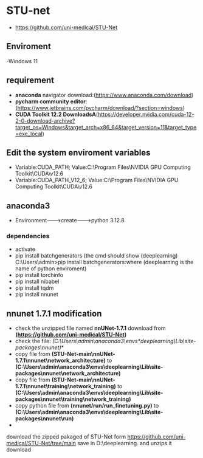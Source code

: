 # STU-net 
- https://github.com/uni-medical/STU-Net

## Enviroment
-Windows 11

## requirement
- **anaconda** navigator download:(https://www.anaconda.com/download)
- **pycharm community editor**:(https://www.jetbrains.com/pycharm/download/?section=windows)
- **CUDA Toolkit 12.2 DownloadsA**(https://developer.nvidia.com/cuda-12-2-0-download-archive?target_os=Windows&target_arch=x86_64&target_version=11&target_type=exe_local)


## Edit the system enviroment variables
- Variable:CUDA_PATH; Value:C:\Program Files\NVIDIA GPU Computing Toolkit\CUDA\v12.6
- Variable:CUDA_PATH_V12_6; Value:C:\Program Files\NVIDIA GPU Computing Toolkit\CUDA\v12.6


## anaconda3
- Environment--->create--->python 3.12.8
### dependencies
- activate <your python>
- pip install batchgenerators (the cmd should show (deeplearning) C:\Users\admin>pip install batchgenerators:where (deeplearning is the name of python enviroment)
- pip install torchinfo
- pip install nibabel
- pip install tqdm
- pip install nnunet

## nnunet 1.7.1 modification 
- check the unzipped file named **nnUNet-1.7.1** download from **(https://github.com/uni-medical/STU-Net)**
- check the file: **(C:\Users\admin\anaconda3\envs\**deeplearning**\Lib\site-packages\nnunet)**
- copy file from **(STU-Net-main\nnUNet-1.7.1\nnunet\network_architecture)** to **(C:\Users\admin\anaconda3\envs\deeplearning\Lib\site-packages\nnunet\network_architecture)**
- copy file from **(STU-Net-main\nnUNet-1.7.1\nnunet\training\network_training)** to **(C:\Users\admin\anaconda3\envs\deeplearning\Lib\site-packages\nnunet\training\network_training)**
- copy python file from **(nnunet/run/run_finetuning.py)** to **(C:\Users\admin\anaconda3\envs\deeplearning\Lib\site-packages\nnunet\run)**
- 

















download the zipped pakaged of STU-Net form https://github.com/uni-medical/STU-Net/tree/main
save in D:\deeplearning. and unzips it
download


